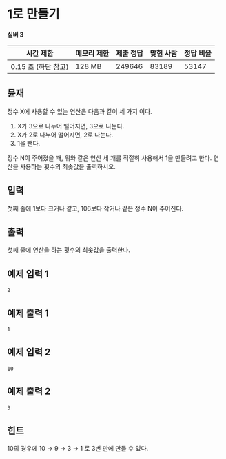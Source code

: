 # 1로 만들기

**실버 3**

|시간 제한	|메모리 제한	|제출	정답|	맞힌 사람|	정답 비율|
|---|---|---|---|---|
|0.15 초 (하단 참고)	|128 MB	|249646|	83189	|53147	|32.472%|

## 뮨재 

정수 X에 사용할 수 있는 연산은 다음과 같이 세 가지 이다.

1. X가 3으로 나누어 떨어지면, 3으로 나눈다.
2. X가 2로 나누어 떨어지면, 2로 나눈다.
3. 1을 뺀다.

정수 N이 주어졌을 때, 위와 같은 연산 세 개를 적절히 사용해서 1을 만들려고 한다. 연산을 사용하는 횟수의 최솟값을 출력하시오.

## 입력 

첫째 줄에 1보다 크거나 같고, 106보다 작거나 같은 정수 N이 주어진다.

## 출력 

첫째 줄에 연산을 하는 횟수의 최솟값을 출력한다.

## 예제 입력 1

```
2
```

## 예제 출력 1

```
1
```

## 예제 입력 2

```
10
```

## 예제 출력 2

```
3
```

## 힌트 

10의 경우에 10 → 9 → 3 → 1 로 3번 만에 만들 수 있다.